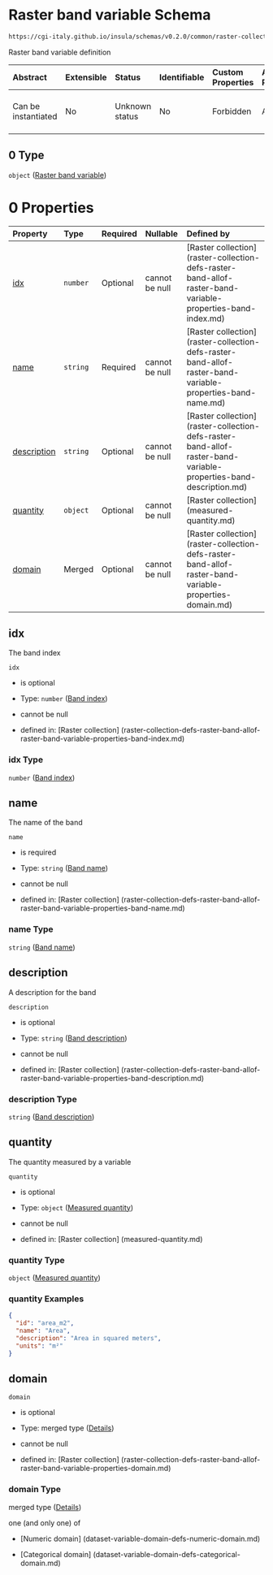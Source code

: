 # Raster band variable Schema

```txt
https://cgi-italy.github.io/insula/schemas/v0.2.0/common/raster-collection.schema.json#/$defs/rasterBand/allOf/0
```

Raster band variable definition

| Abstract            | Extensible | Status         | Identifiable | Custom Properties | Additional Properties | Access Restrictions | Defined In                                                                                             |
| :------------------ | :--------- | :------------- | :----------- | :---------------- | :-------------------- | :------------------ | :----------------------------------------------------------------------------------------------------- |
| Can be instantiated | No         | Unknown status | No           | Forbidden         | Allowed               | none                | [raster-collection.schema.json\*] (schemas/common/raster-collection.schema.json) |

## 0 Type

`object` ([Raster band variable](raster-collection-defs-raster-band-allof-raster-band-variable.md))

# 0 Properties

| Property                    | Type     | Required | Nullable       | Defined by                                                                                                                                                                                                                                                  |
| :-------------------------- | :------- | :------- | :------------- | :---------------------------------------------------------------------------------------------------------------------------------------------------------------------------------------------------------------------------------------------------------- |
| [idx](#idx)                 | `number` | Optional | cannot be null | [Raster collection] (raster-collection-defs-raster-band-allof-raster-band-variable-properties-band-index.md)               |
| [name](#name)               | `string` | Required | cannot be null | [Raster collection] (raster-collection-defs-raster-band-allof-raster-band-variable-properties-band-name.md)               |
| [description](#description) | `string` | Optional | cannot be null | [Raster collection] (raster-collection-defs-raster-band-allof-raster-band-variable-properties-band-description.md) |
| [quantity](#quantity)       | `object` | Optional | cannot be null | [Raster collection] (measured-quantity.md)                                                                            |
| [domain](#domain)           | Merged   | Optional | cannot be null | [Raster collection] (raster-collection-defs-raster-band-allof-raster-band-variable-properties-domain.md)                |

## idx

The band index

`idx`

* is optional

* Type: `number` ([Band index](raster-collection-defs-raster-band-allof-raster-band-variable-properties-band-index.md))

* cannot be null

* defined in: [Raster collection] (raster-collection-defs-raster-band-allof-raster-band-variable-properties-band-index.md)

### idx Type

`number` ([Band index](raster-collection-defs-raster-band-allof-raster-band-variable-properties-band-index.md))

## name

The name of the band

`name`

* is required

* Type: `string` ([Band name](raster-collection-defs-raster-band-allof-raster-band-variable-properties-band-name.md))

* cannot be null

* defined in: [Raster collection] (raster-collection-defs-raster-band-allof-raster-band-variable-properties-band-name.md)

### name Type

`string` ([Band name](raster-collection-defs-raster-band-allof-raster-band-variable-properties-band-name.md))

## description

A description for the band

`description`

* is optional

* Type: `string` ([Band description](raster-collection-defs-raster-band-allof-raster-band-variable-properties-band-description.md))

* cannot be null

* defined in: [Raster collection] (raster-collection-defs-raster-band-allof-raster-band-variable-properties-band-description.md)

### description Type

`string` ([Band description](raster-collection-defs-raster-band-allof-raster-band-variable-properties-band-description.md))

## quantity

The quantity measured by a variable

`quantity`

* is optional

* Type: `object` ([Measured quantity](measured-quantity.md))

* cannot be null

* defined in: [Raster collection] (measured-quantity.md)

### quantity Type

`object` ([Measured quantity](measured-quantity.md))

### quantity Examples

```json
{
  "id": "area_m2",
  "name": "Area",
  "description": "Area in squared meters",
  "units": "m²"
}
```

## domain



`domain`

* is optional

* Type: merged type ([Details](raster-collection-defs-raster-band-allof-raster-band-variable-properties-domain.md))

* cannot be null

* defined in: [Raster collection] (raster-collection-defs-raster-band-allof-raster-band-variable-properties-domain.md)

### domain Type

merged type ([Details](raster-collection-defs-raster-band-allof-raster-band-variable-properties-domain.md))

one (and only one) of

* [Numeric domain] (dataset-variable-domain-defs-numeric-domain.md)

* [Categorical domain] (dataset-variable-domain-defs-categorical-domain.md)
